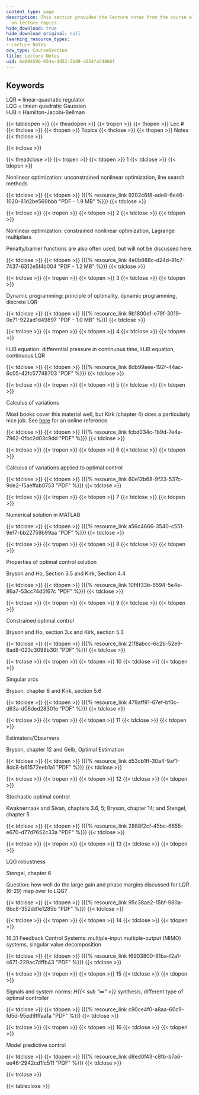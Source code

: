 ```yaml
---
content_type: page
description: This section provides the lecture notes from the course along with information
  on lecture topics.
hide_download: true
hide_download_original: null
learning_resource_types:
- Lecture Notes
ocw_type: CourseSection
title: Lecture Notes
uid: 6e894506-654a-dd52-5bd9-a554fa34866f
---
```


Keywords
--------

LQR = linear-quadratic regulator  
LQG = linear-quadratic Gaussian  
HJB = Hamilton-Jacobi-Bellman

{{< tableopen >}}
{{< theadopen >}}
{{< tropen >}}
{{< thopen >}}
Lec #
{{< thclose >}}
{{< thopen >}}
Topics
{{< thclose >}}
{{< thopen >}}
Notes
{{< thclose >}}

{{< trclose >}}

{{< theadclose >}}
{{< tropen >}}
{{< tdopen >}}
1
{{< tdclose >}}
{{< tdopen >}}


Nonlinear optimization: unconstrained nonlinear optimization, line search methods


{{< tdclose >}}
{{< tdopen >}}
({{% resource_link 9202c6f8-ade8-6e46-1020-81d2be569bbb "PDF - 1.9 MB" %}})
{{< tdclose >}}

{{< trclose >}}
{{< tropen >}}
{{< tdopen >}}
2
{{< tdclose >}}
{{< tdopen >}}


Nonlinear optimization: constrained nonlinear optimization, Lagrange multipliers

Penalty/barrier functions are also often used, but will not be discussed here.


{{< tdclose >}}
{{< tdopen >}}
({{% resource_link 4e0b888c-d24d-91c7-7437-6312e5f4b004 "PDF - 1.2 MB" %}})
{{< tdclose >}}

{{< trclose >}}
{{< tropen >}}
{{< tdopen >}}
3
{{< tdclose >}}
{{< tdopen >}}


Dynamic programming: principle of optimality, dynamic programming, discrete LQR


{{< tdclose >}}
{{< tdopen >}}
({{% resource_link 9b1800e1-e79f-3019-0e71-922ad1d49897 "PDF - 1.0 MB" %}})
{{< tdclose >}}

{{< trclose >}}
{{< tropen >}}
{{< tdopen >}}
4
{{< tdclose >}}
{{< tdopen >}}


HJB equation: differential pressure in continuous time, HJB equation, continuous LQR


{{< tdclose >}}
{{< tdopen >}}
({{% resource_link 8db99aee-192f-44ac-6c05-42fc57748703 "PDF" %}})
{{< tdclose >}}

{{< trclose >}}
{{< tropen >}}
{{< tdopen >}}
5
{{< tdclose >}}
{{< tdopen >}}


Calculus of variations

Most books cover this material well, but Kirk (chapter 4) does a particularly nice job. See [here](http://mathworld.wolfram.com/CalculusofVariations.html) for an online reference.


{{< tdclose >}}
{{< tdopen >}}
({{% resource_link fcbd034c-1b9d-7e4e-7962-0fbc2d03c9dd "PDF" %}})
{{< tdclose >}}

{{< trclose >}}
{{< tropen >}}
{{< tdopen >}}
6
{{< tdclose >}}
{{< tdopen >}}


Calculus of variations applied to optimal control


{{< tdclose >}}
{{< tdopen >}}
({{% resource_link 60e12b68-9f23-537c-9de2-15aeffab0753 "PDF" %}})
{{< tdclose >}}

{{< trclose >}}
{{< tropen >}}
{{< tdopen >}}
7
{{< tdclose >}}
{{< tdopen >}}


Numerical solution in MATLAB


{{< tdclose >}}
{{< tdopen >}}
({{% resource_link a56c4666-3540-c551-9e17-bb22759b99aa "PDF" %}})
{{< tdclose >}}

{{< trclose >}}
{{< tropen >}}
{{< tdopen >}}
8
{{< tdclose >}}
{{< tdopen >}}


Properties of optimal control solution

Bryson and Ho, Section 3.5 and Kirk, Section 4.4


{{< tdclose >}}
{{< tdopen >}}
({{% resource_link 10f4f33b-6594-5e4e-86a7-53cc74d5f67c "PDF" %}})
{{< tdclose >}}

{{< trclose >}}
{{< tropen >}}
{{< tdopen >}}
9
{{< tdclose >}}
{{< tdopen >}}


Constrained optimal control

Bryson and Ho, section 3.x and Kirk, section 5.3


{{< tdclose >}}
{{< tdopen >}}
({{% resource_link 21f8abcc-6c2b-52e9-6ad8-023c3098b30f "PDF" %}})
{{< tdclose >}}

{{< trclose >}}
{{< tropen >}}
{{< tdopen >}}
10
{{< tdclose >}}
{{< tdopen >}}


Singular arcs

Bryson, chapter 8 and Kirk, section 5.6


{{< tdclose >}}
{{< tdopen >}}
({{% resource_link 479aff91-67ef-bf0c-d63a-d08ded28301e "PDF" %}})
{{< tdclose >}}

{{< trclose >}}
{{< tropen >}}
{{< tdopen >}}
11
{{< tdclose >}}
{{< tdopen >}}


Estimators/Observers

Bryson, chapter 12 and Gelb, Optimal Estimation


{{< tdclose >}}
{{< tdopen >}}
({{% resource_link d53cb1ff-30a4-9af1-8dc8-b61572eeb1a1 "PDF" %}})
{{< tdclose >}}

{{< trclose >}}
{{< tropen >}}
{{< tdopen >}}
12
{{< tdclose >}}
{{< tdopen >}}


Stochastic optimal control

Kwaknernaak and Sivan, chapters 3.6, 5; Bryson, chapter 14; and Stengel, chapter 5


{{< tdclose >}}
{{< tdopen >}}
({{% resource_link 2888f2cf-45bc-6855-e670-d77d7652c33a "PDF" %}})
{{< tdclose >}}

{{< trclose >}}
{{< tropen >}}
{{< tdopen >}}
13
{{< tdclose >}}
{{< tdopen >}}


LQG robustness

Stengel, chapter 6

Question: how well do the large gain and phase margins discussed for LQR (6-29) map over to LQG?


{{< tdclose >}}
{{< tdopen >}}
({{% resource_link 95c38ae2-15bf-980a-6bc8-352dd1e1285b "PDF" %}})
{{< tdclose >}}

{{< trclose >}}
{{< tropen >}}
{{< tdopen >}}
14
{{< tdclose >}}
{{< tdopen >}}


16.31 Feedback Control Systems: multiple-input multiple-output (MIMO) systems, singular value decomposition


{{< tdclose >}}
{{< tdopen >}}
({{% resource_link f6903800-81ba-f2a1-c671-229ac7dffb43 "PDF" %}})
{{< tdclose >}}

{{< trclose >}}
{{< tropen >}}
{{< tdopen >}}
15
{{< tdclose >}}
{{< tdopen >}}


Signals and system norms: _H{{< sub "∞" >}}_ synthesis, different type of optimal controller


{{< tdclose >}}
{{< tdopen >}}
({{% resource_link c90ce4f0-a8aa-60c9-fd5d-95ed9fffaa1a "PDF" %}})
{{< tdclose >}}

{{< trclose >}}
{{< tropen >}}
{{< tdopen >}}
16
{{< tdclose >}}
{{< tdopen >}}


Model predictive control


{{< tdclose >}}
{{< tdopen >}}
({{% resource_link d8ed0f43-c8fb-b7a6-ee46-2942cd1fc511 "PDF" %}})
{{< tdclose >}}

{{< trclose >}}

{{< tableclose >}}